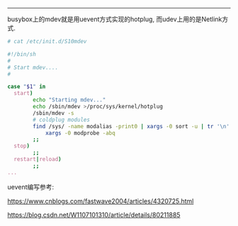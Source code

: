 

---



busybox上的mdev就是用uevent方式实现的hotplug, 而udev上用的是Netlink方式.

```bash
# cat /etc/init.d/S10mdev 

#!/bin/sh
#
# Start mdev....
#

case "$1" in
  start)
        echo "Starting mdev..."
        echo /sbin/mdev >/proc/sys/kernel/hotplug
        /sbin/mdev -s
        # coldplug modules
        find /sys/ -name modalias -print0 | xargs -0 sort -u | tr '\n' '\0' | \
            xargs -0 modprobe -abq
        ;;
  stop)
        ;;
  restart|reload)
        ;;
...
```

uevent编写参考:

 <https://www.cnblogs.com/fastwave2004/articles/4320725.html>

<https://blog.csdn.net/W1107101310/article/details/80211885>

